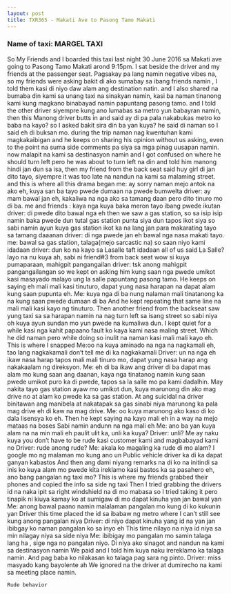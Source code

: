```yaml
---
layout: post
title: TXR365 - Makati Ave to Pasong Tamo Makati
---
```


### Name of taxi: MARGEL TAXI

So My Friends and I boarded this taxi last night 30 June 2016 sa Makati ave going to Pasong Tamo Makati arond 9:15pm.
I sat beside the driver and my friends at the passenger seat. Pagsakay pa lang namin negative vibes na, so my friends were asking bakit di ako sumabay sa ibang friends namin , I told them kasi di niyo daw alam ang destination natin. and I also shared na bumaba din kami sa unang taxi na sinakyan namin, kasi ba naman tinanong kami kung magkano binabayad namin papuntang pasong tamo. and I told the other driver siyempre kung ano lumabas sa metro yun babayran namin, then this Manong driver butts in and said ay di pa pala nakabukas metro ko baba na kayo? so I asked bakit sira din ba yan kuya? he said di naman so I said eh di buksan mo. during the trip naman nag kwentuhan kami magkakaibigan and he keeps on sharing his opinion without us asking, even to the point na suma side comments pa siya sa mga pinag uusapan namin.
now malapit na kami sa destinasyon namin and I got confused on where he should turn left pero he was about to turn left na din and told him manong hindi jan dun sa isa, then my friend from the back seat said huy girl di jan dito tayo, siyempre it was too late na nandun na kami sa malaming street.
and this is where all this drama began
me: ay sorry naman mejo antok na ako eh, kuya san ba tayo pwede dumaan na pwede bumwelta 
driver: ay mam bawal jan eh, kakaliwa na nga ako sa tamang daan pero dito tinuro mo di ba.
me and friends : kaya nga kuya baka meron tayo ibang pwede ikutan
driver: di pwede dito bawal nga eh
then we saw a gas station, so sa isip isip namin baka pwede dun tutal gas station punta siya dun tapos ikot siya 
so sabi namin ayun kuya gas station ikot ka na lang jan para makarating tayo sa tamang daaanan
driver: di nga pwede jan eh bawal nga nasa makati tayo.
me: bawal sa gas station, talaga(mejo sarcastic na) so saan niyo kami idadaan
driver: dun ko na kayo sa Lasalle taft idadaan
all of us said La Salle? layo na nu kuya ah,
sabi ni friend#3 from back seat wow si kuya pumaparaan, mahigpit pangangailan
driver: tsk anong mahigpit pangangailangan
so we kept on asking him kung saan nga pwede umikot kasi masayado malayo ung la salle papuntang pasong tamo.
He keeps on saying eh mali mali kasi tinuturo, dapat yung nasa harapan na dapat alam kung saan pupunta eh.
Me: kuya nga di ba nung nalaman mali tinatanong ka na kung saan pwede dumaan di ba
And he kept repeating that same line na mali mali kasi kayo ng tinuturo.
Then another friend from the backseat saw yung taxi sa sa harapan namin na nag turn left sa isang street so sabi niya oh kuya ayun sundan mo yun pwede na kumaliwa dun. I kept quiet for a while kasi nga kahit papaano fault ko kaya kami nasa maling street. Which he did naman pero while doing so inulit na naman kasi mali mali kayo eh.
This is where I snapped
Me:oo na kuya aminado na nga na nagkamali eh, tao lang nagkakamali don’t tell me di ka nagkakamali
Driver: un na nga eh ikaw nasa harap tapos mali mali tinuro mo, dapat yung nasa harap ang nakakaalam ng direksyon.
Me: eh di ba ikaw ang driver di ba dapat mas alam mo kung saan ang daanan, kaya nga tinatanog namin kung saan pwede umikot puro ka di pwede, tapos sa la salle mo pa kami dadalhin. May nakita tayo gas station ayaw mo umikot dun, kuya marunong din ako mag drive no at alam ko pwede ka sa gas station.
At ang suicidal na driver binitawan ang manibela at nakatapak sa gas sinabi niya marunong ka pala mag drive eh di kaw na mag drive. 
Me: oo kuya marunong ako kaso di ko dala lisensya ko eh.
Then he kept saying na kayo mali eh in a way na mejo mataas na boses
Sabi namin andunn na nga mali eh
Me: ano ba yan kuya alam na na min mali eh paulit ulit ka, unli ka kuya?
Driver: unli?
Me ay naku kuya you don’t have to be rude kasi customer kami and magbabayad kami no
Driver: rude anong rude?
Me: akala ko magaling ka rude di mo alam? I google mo ng malaman mo kung ano un
Public vehicle driver ka di ka dapat ganyan kabastos 
And then ang dami niyang remarks na di ko na initindi sa inis ko kuya alam mo pwede kita ireklamo kasi bastos ka sa pasahero eh, ano bang pangalan ng taxi mo? This is where my friends grabbed their phones and copied the info sa side ng taxi 
Then I tried grabbing the drivers id na naka ipit sa right windshield na di mo mabasa so I tried taking it pero tinapik ni kiuya kamay ko at sumigaw di mo dapat kinuha yan jan bawal yan
Me: anong bawal paano namin malalaman pangalan mo kung di ko kukunin yan
Driver this time placed the id sa ibabaw ng metro where I can’t still see kung anong pangalan niya
Driver: di niyo dapat kinuha yang id na yan jan ibibgay ko naman pangalan ko sa inyo eh
This time nilayo na niya id niya sa min nilagay niya sa side niya
Me: ibibigay mo pangalan mo samin talaga lang ha , sige nga no pangalan niyo.
Di niya ako sinagot and nandun na kami sa destinasyon namin
We paid and I told him kuya naku irereklamo ka talaga namin.
And pag baba ko nilakasan ko talaga pag sara ng pinto.
Driver: miss masyado kang bayolente ah
We ignored na the driver at dumirecho na kami sa meeting place namin.

```Rude behavior```
